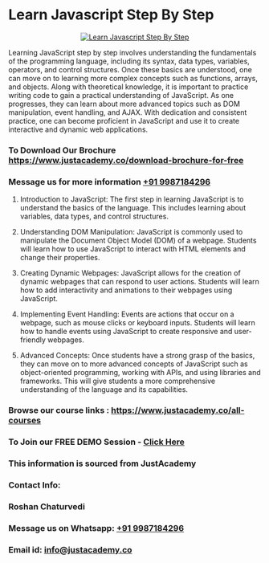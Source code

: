 # Learn Javascript Step By Step

<p align="center">
  <a href="https://justacademy.co/course-detail/javascript-training">
    <img src="https://justacademy.co/storage2/course_image/1676636853_course_image.webp" alt="Learn Javascript Step By Step">
  </a>
</p>


Learning JavaScript step by step involves understanding the fundamentals of the programming language, including its syntax, data types, variables, operators, and control structures. Once these basics are understood, one can move on to learning more complex concepts such as functions, arrays, and objects. Along with theoretical knowledge, it is important to practice writing code to gain a practical understanding of JavaScript. As one progresses, they can learn about more advanced topics such as DOM manipulation, event handling, and AJAX. With dedication and consistent practice, one can become proficient in JavaScript and use it to create interactive and dynamic web applications.
### To Download Our Brochure https://www.justacademy.co/download-brochure-for-free
### Message us for more information [+91 9987184296](https://api.whatsapp.com/send?phone=919987184296)
1) Introduction to JavaScript: The first step in learning JavaScript is to understand the basics of the language. This includes learning about variables, data types, and control structures.

2) Understanding DOM Manipulation: JavaScript is commonly used to manipulate the Document Object Model (DOM) of a webpage. Students will learn how to use JavaScript to interact with HTML elements and change their properties.

3) Creating Dynamic Webpages: JavaScript allows for the creation of dynamic webpages that can respond to user actions. Students will learn how to add interactivity and animations to their webpages using JavaScript.

4) Implementing Event Handling: Events are actions that occur on a webpage, such as mouse clicks or keyboard inputs. Students will learn how to handle events using JavaScript to create responsive and user-friendly webpages.

5) Advanced Concepts: Once students have a strong grasp of the basics, they can move on to more advanced concepts of JavaScript such as object-oriented programming, working with APIs, and using libraries and frameworks. This will give students a more comprehensive understanding of the language and its capabilities.

### Browse our course links : https://www.justacademy.co/all-courses 
### To Join our FREE DEMO Session - [Click Here](https://www.justacademy.co/register-for-course-demo)


### This information is sourced from JustAcademy
### Contact Info:
### Roshan Chaturvedi
### Message us on Whatsapp: [+91 9987184296](https://api.whatsapp.com/send?phone=919987184296)
### Email id: [info@justacademy.co](mailto:info@justacademy.co)
                    